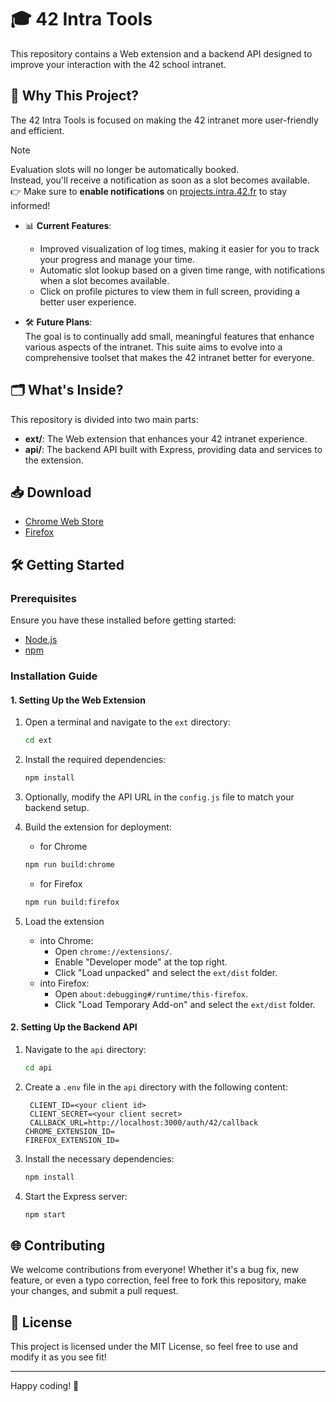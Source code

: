 # 🎓 42 Intra Tools

This repository contains a Web extension and a backend API designed to improve your interaction with the 42 school intranet.

## 🚀 Why This Project?

The 42 Intra Tools is focused on making the 42 intranet more user-friendly and efficient. 

> [!NOTE]
>
> Evaluation slots will no longer be automatically booked.  
> Instead, you'll receive a notification as soon as a slot becomes available.  
> 👉 Make sure to **enable notifications** on [projects.intra.42.fr](https://projects.intra.42.fr/) to stay informed!


- 📊 **Current Features**:  
  - Improved visualization of log times, making it easier for you to track your progress and manage your time.  
  - Automatic slot lookup based on a given time range, with notifications when a slot becomes available.
  - Click on profile pictures to view them in full screen, providing a better user experience.  

- 🛠️ **Future Plans**:  
  The goal is to continually add small, meaningful features that enhance various aspects of the intranet. This suite aims to evolve into a comprehensive toolset that makes the 42 intranet better for everyone.  

## 🗂️ What's Inside?

This repository is divided into two main parts:

- **ext/**: The Web extension that enhances your 42 intranet experience.
- **api/**: The backend API built with Express, providing data and services to the extension.

## 📥 Download

- [Chrome Web Store](https://chromewebstore.google.com/detail/42-intratools/hmffgknhokibmhbfhmfgfknpcjgeclgo)
- [Firefox](https://github.com/UnRenardQuiDab/42intraExtension/releases)

## 🛠️ Getting Started

### Prerequisites

Ensure you have these installed before getting started:

- [Node.js](https://nodejs.org/)
- [npm](https://www.npmjs.com/)

### Installation Guide

#### 1. Setting Up the Web Extension

1. Open a terminal and navigate to the `ext` directory:
   ```bash
   cd ext
   ```

2. Install the required dependencies:
   ```bash
   npm install
   ```

3. Optionally, modify the API URL in the `config.js` file to match your backend setup.

4. Build the extension for deployment:

   - for Chrome
   ```bash
   npm run build:chrome
   ```
   
   - for Firefox
   ```bash
   npm run build:firefox
   ```

5. Load the extension

   - into Chrome:
      - Open `chrome://extensions/`.
      - Enable "Developer mode" at the top right.
      - Click "Load unpacked" and select the `ext/dist` folder.
   - into Firefox:
      - Open `about:debugging#/runtime/this-firefox`.
      - Click "Load Temporary Add-on" and select the `ext/dist` folder.

#### 2. Setting Up the Backend API

1. Navigate to the `api` directory:
   ```bash
   cd api
   ```

2. Create a `.env` file in the `api` directory with the following content:
   ```env
	CLIENT_ID=<your client id>
	CLIENT_SECRET=<your client secret>
	CALLBACK_URL=http://localhost:3000/auth/42/callback
   CHROME_EXTENSION_ID=
   FIREFOX_EXTENSION_ID=
   ```

3. Install the necessary dependencies:
   ```bash
   npm install
   ```

4. Start the Express server:
   ```bash
   npm start
   ```

## 🌐 Contributing

We welcome contributions from everyone! Whether it's a bug fix, new feature, or even a typo correction, feel free to fork this repository, make your changes, and submit a pull request.

## 📜 License

This project is licensed under the MIT License, so feel free to use and modify it as you see fit!

---

Happy coding! 🎉